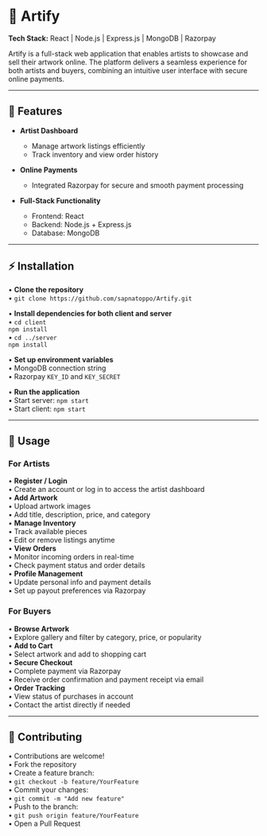 # 🎨 Artify

**Tech Stack:** React | Node.js | Express.js | MongoDB | Razorpay

Artify is a full-stack web application that enables artists to showcase and sell their artwork online. The platform delivers a seamless experience for both artists and buyers, combining an intuitive user interface with secure online payments.

---

## 🌟 Features

- **Artist Dashboard**
  - Manage artwork listings efficiently
  - Track inventory and view order history

- **Online Payments**
  - Integrated Razorpay for secure and smooth payment processing

- **Full-Stack Functionality**
  - Frontend: React
  - Backend: Node.js + Express.js
  - Database: MongoDB

---

## ⚡ Installation

• **Clone the repository**  
  • `git clone https://github.com/sapnatoppo/Artify.git`

• **Install dependencies for both client and server**  
  • `cd client`  
    `npm install`  
  • `cd ../server`  
    `npm install`

• **Set up environment variables**  
  • MongoDB connection string  
  • Razorpay `KEY_ID` and `KEY_SECRET`

• **Run the application**  
  • Start server: `npm start`  
  • Start client: `npm start`
   
---

## 🚀 Usage

### **For Artists**
• **Register / Login**  
  • Create an account or log in to access the artist dashboard  
• **Add Artwork**  
  • Upload artwork images  
  • Add title, description, price, and category  
• **Manage Inventory**  
  • Track available pieces  
  • Edit or remove listings anytime  
• **View Orders**  
  • Monitor incoming orders in real-time  
  • Check payment status and order details  
• **Profile Management**  
  • Update personal info and payment details  
  • Set up payout preferences via Razorpay  

### **For Buyers**
• **Browse Artwork**  
  • Explore gallery and filter by category, price, or popularity  
• **Add to Cart**  
  • Select artwork and add to shopping cart  
• **Secure Checkout**  
  • Complete payment via Razorpay  
  • Receive order confirmation and payment receipt via email  
• **Order Tracking**  
  • View status of purchases in account  
  • Contact the artist directly if needed  

---

## 🤝 Contributing

• Contributions are welcome!  
• Fork the repository  
• Create a feature branch:  
  • `git checkout -b feature/YourFeature`  
• Commit your changes:  
  • `git commit -m "Add new feature"`  
• Push to the branch:  
  • `git push origin feature/YourFeature`  
• Open a Pull Request
